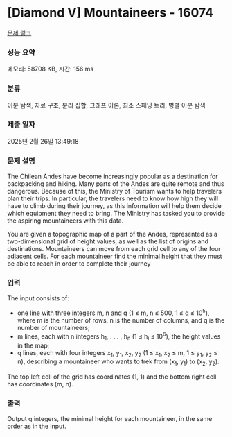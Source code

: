 # [Diamond V] Mountaineers - 16074 

[문제 링크](https://www.acmicpc.net/problem/16074) 

### 성능 요약

메모리: 58708 KB, 시간: 156 ms

### 분류

이분 탐색, 자료 구조, 분리 집합, 그래프 이론, 최소 스패닝 트리, 병렬 이분 탐색

### 제출 일자

2025년 2월 26일 13:49:18

### 문제 설명

<p>The Chilean Andes have become increasingly popular as a destination for backpacking and hiking. Many parts of the Andes are quite remote and thus dangerous. Because of this, the Ministry of Tourism wants to help travelers plan their trips. In particular, the travelers need to know how high they will have to climb during their journey, as this information will help them decide which equipment they need to bring. The Ministry has tasked you to provide the aspiring mountaineers with this data.</p>

<p>You are given a topographic map of a part of the Andes, represented as a two-dimensional grid of height values, as well as the list of origins and destinations. Mountaineers can move from each grid cell to any of the four adjacent cells. For each mountaineer find the minimal height that they must be able to reach in order to complete their journey</p>

### 입력 

 <p>The input consists of:</p>

<ul>
	<li>one line with three integers m, n and q (1 ≤ m, n ≤ 500, 1 ≤ q ≤ 10<sup>5</sup>), where m is the number of rows, n is the number of columns, and q is the number of mountaineers;</li>
	<li>m lines, each with n integers h<sub>1</sub>, . . . , h<sub>n</sub> (1 ≤ h<sub>i</sub> ≤ 10<sup>6</sup>), the height values in the map;</li>
	<li>q lines, each with four integers x<sub>1</sub>, y<sub>1</sub>, x<sub>2</sub>, y<sub>2</sub> (1 ≤ x<sub>1</sub>, x<sub>2</sub> ≤ m, 1 ≤ y<sub>1</sub>, y<sub>2</sub> ≤ n), describing a mountaineer who wants to trek from (x<sub>1</sub>, y<sub>1</sub>) to (x<sub>2</sub>, y<sub>2</sub>).</li>
</ul>

<p>The top left cell of the grid has coordinates (1, 1) and the bottom right cell has coordinates (m, n).</p>

### 출력 

 <p>Output q integers, the minimal height for each mountaineer, in the same order as in the input.</p>


